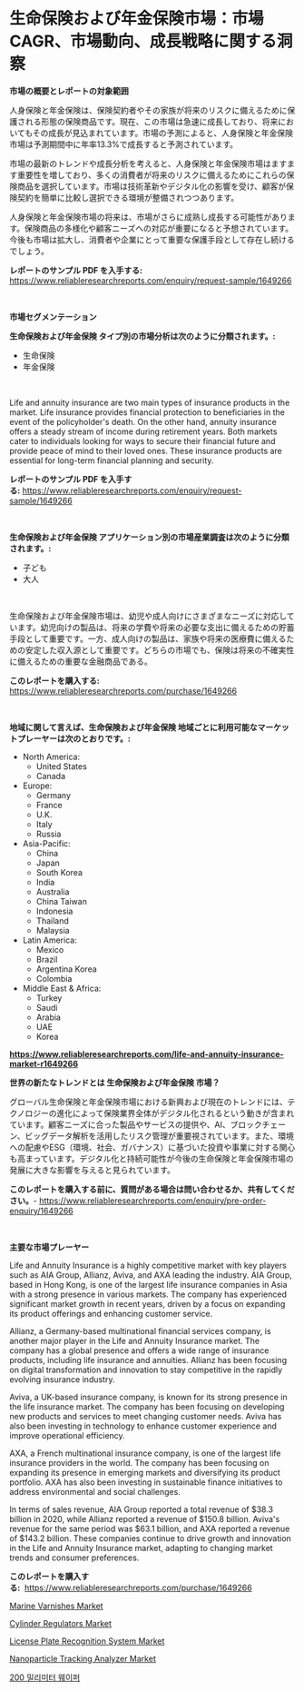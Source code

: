 <p><h1>生命保険および年金保険市場：市場CAGR、市場動向、成長戦略に関する洞察</h1></p><p><strong>市場の概要とレポートの対象範囲</strong></p>
<p><p>人身保険と年金保険は、保険契約者やその家族が将来のリスクに備えるために保護される形態の保険商品です。現在、この市場は急速に成長しており、将来においてもその成長が見込まれています。市場の予測によると、人身保険と年金保険市場は予測期間中に年率13.3%で成長すると予測されています。</p><p>市場の最新のトレンドや成長分析を考えると、人身保険と年金保険市場はますます重要性を増しており、多くの消費者が将来のリスクに備えるためにこれらの保険商品を選択しています。市場は技術革新やデジタル化の影響を受け、顧客が保険契約を簡単に比較し選択できる環境が整備されつつあります。</p><p>人身保険と年金保険市場の将来は、市場がさらに成熟し成長する可能性があります。保険商品の多様化や顧客ニーズへの対応が重要になると予想されています。今後も市場は拡大し、消費者や企業にとって重要な保護手段として存在し続けるでしょう。</p></p>
<p><strong>レポートのサンプル PDF を入手する:</strong> <a href="https://www.reliableresearchreports.com/enquiry/request-sample/1649266">https://www.reliableresearchreports.com/enquiry/request-sample/1649266</a></p>
<p>&nbsp;</p>
<p><strong>市場セグメンテーション</strong></p>
<p><strong>生命保険および年金保険 タイプ別の市場分析は次のように分類されます。:</strong></p>
<p><ul><li>生命保険</li><li>年金保険</li></ul></p>
<p>&nbsp;</p>
<p><p>Life and annuity insurance are two main types of insurance products in the market. Life insurance provides financial protection to beneficiaries in the event of the policyholder's death. On the other hand, annuity insurance offers a steady stream of income during retirement years. Both markets cater to individuals looking for ways to secure their financial future and provide peace of mind to their loved ones. These insurance products are essential for long-term financial planning and security.</p></p>
<p><strong>レポートのサンプル PDF を入手する:</strong>&nbsp;<a href="https://www.reliableresearchreports.com/enquiry/request-sample/1649266">https://www.reliableresearchreports.com/enquiry/request-sample/1649266</a></p>
<p>&nbsp;</p>
<p><strong> 生命保険および年金保険 アプリケーション別の市場産業調査は次のように分類されます。:</strong></p>
<p><ul><li>子ども</li><li>大人</li></ul></p>
<p>&nbsp;</p>
<p><p>生命保険および年金保険市場は、幼児や成人向けにさまざまなニーズに対応しています。幼児向けの製品は、将来の学費や将来の必要な支出に備えるための貯蓄手段として重要です。一方、成人向けの製品は、家族や将来の医療費に備えるための安定した収入源として重要です。どちらの市場でも、保険は将来の不確実性に備えるための重要な金融商品である。</p></p>
<p><strong>このレポートを購入する:</strong>&nbsp; <a href="https://www.reliableresearchreports.com/purchase/1649266">https://www.reliableresearchreports.com/purchase/1649266</a></p>
<p>&nbsp;</p>
<p><strong>地域に関して言えば、生命保険および年金保険 地域ごとに利用可能なマーケットプレーヤーは次のとおりです。:</strong></p>
<p><ul>
    <li>
        North America:
        <ul>
            <li>United States</li>
            <li>Canada</li>
        </ul>
    </li>
    <li>
        Europe:
        <ul>
            <li>Germany</li>
            <li>France</li>
            <li>U.K.</li>
            <li>Italy</li>
            <li>Russia</li>
        </ul>
    </li>
    <li>
        Asia-Pacific:
        <ul>
            <li>China</li>
            <li>Japan</li>
            <li>South Korea</li>
            <li>India</li>
            <li>Australia</li>
            <li>China Taiwan</li>
            <li>Indonesia</li>
            <li>Thailand</li>
            <li>Malaysia</li>
        </ul>
    </li>
    <li>
        Latin America:
        <ul>
            <li>Mexico</li>
            <li>Brazil</li>
            <li>Argentina Korea</li>
            <li>Colombia</li>
        </ul>
    </li>
    <li>
        Middle East & Africa:
        <ul>
            <li>Turkey</li>
            <li>Saudi</li>
            <li>Arabia</li>
            <li>UAE</li>
            <li>Korea</li>
        </ul>
    </li>
    </ul></p>
<p><strong><a href="https://www.reliableresearchreports.com/life-and-annuity-insurance-market-r1649266">https://www.reliableresearchreports.com/life-and-annuity-insurance-market-r1649266</a></strong>&nbsp;</p>
<p><strong>世界の新たなトレンドとは 生命保険および年金保険 市場？</strong></p>
<p><p>グローバル生命保険と年金保険市場における新興および現在のトレンドには、テクノロジーの進化によって保険業界全体がデジタル化されるという動きが含まれています。顧客ニーズに合った製品やサービスの提供や、AI、ブロックチェーン、ビッグデータ解析を活用したリスク管理が重要視されています。また、環境への配慮やESG（環境、社会、ガバナンス）に基づいた投資や事業に対する関心も高まっています。デジタル化と持続可能性が今後の生命保険と年金保険市場の発展に大きな影響を与えると見られています。</p></p>
<p><strong>このレポートを購入する前に、質問がある場合は問い合わせるか、共有してください。</strong>- <a href="https://www.reliableresearchreports.com/enquiry/pre-order-enquiry/1649266">https://www.reliableresearchreports.com/enquiry/pre-order-enquiry/1649266</a></p>
<p>&nbsp;</p>
<p><strong>主要な市場プレーヤー</strong></p>
<p><p>Life and Annuity Insurance is a highly competitive market with key players such as AIA Group, Allianz, Aviva, and AXA leading the industry. AIA Group, based in Hong Kong, is one of the largest life insurance companies in Asia with a strong presence in various markets. The company has experienced significant market growth in recent years, driven by a focus on expanding its product offerings and enhancing customer service.</p><p>Allianz, a Germany-based multinational financial services company, is another major player in the Life and Annuity Insurance market. The company has a global presence and offers a wide range of insurance products, including life insurance and annuities. Allianz has been focusing on digital transformation and innovation to stay competitive in the rapidly evolving insurance industry.</p><p>Aviva, a UK-based insurance company, is known for its strong presence in the life insurance market. The company has been focusing on developing new products and services to meet changing customer needs. Aviva has also been investing in technology to enhance customer experience and improve operational efficiency.</p><p>AXA, a French multinational insurance company, is one of the largest life insurance providers in the world. The company has been focusing on expanding its presence in emerging markets and diversifying its product portfolio. AXA has also been investing in sustainable finance initiatives to address environmental and social challenges.</p><p>In terms of sales revenue, AIA Group reported a total revenue of $38.3 billion in 2020, while Allianz reported a revenue of $150.8 billion. Aviva's revenue for the same period was $63.1 billion, and AXA reported a revenue of $143.2 billion. These companies continue to drive growth and innovation in the Life and Annuity Insurance market, adapting to changing market trends and consumer preferences.</p></p>
<p><strong>このレポートを購入する:</strong>&nbsp;&nbsp;<a href="https://www.reliableresearchreports.com/purchase/1649266">https://www.reliableresearchreports.com/purchase/1649266</a></p>
<p><p><a href="https://issuu.com/reportprime-2/docs/marine-varnishes-market-size-2030.pptx">Marine Varnishes Market</a></p><p><a href="https://github.com/lylyparadise/Market-Research-Report-List-2/blob/main/cylinder-regulators-market.md">Cylinder Regulators Market</a></p><p><a href="https://github.com/johnbach50/Market-Research-Report-List-2/blob/main/license-plate-recognition-system-market.md">License Plate Recognition System Market</a></p><p><a href="https://view.publitas.com/reportprime-1/nanoparticle-tracking-analyzer-market-outlook-industry-overview-and-forecast-2024-to-2031/">Nanoparticle Tracking Analyzer Market</a></p><p><a href="https://github.com/Maeennan456456/Market-Research-Report-List-1/blob/main/409316726008.md">200 밀리미터 웨이퍼</a></p></p>